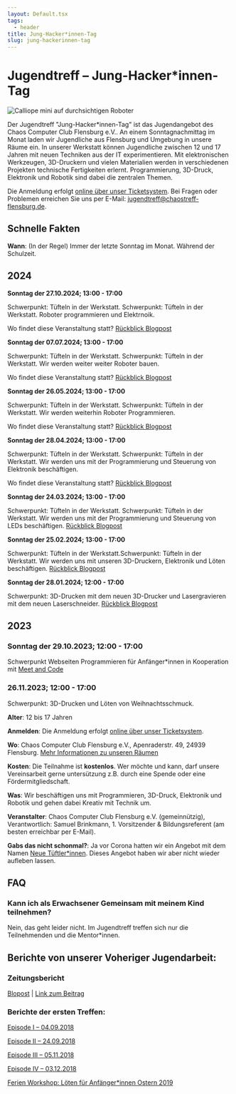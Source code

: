 ```yaml
---
layout: Default.tsx
tags:
  - header
title: Jung-Hacker*innen-Tag
slug: jung-hackerinnen-tag
---
```


# Jugendtreff – Jung-Hacker*innen-Tag


![Calliope mini auf durchsichtigen Roboter](/./media/calliope-mini-auf-roboter.jpg)

Der Jugendtreff "Jung-Hacker*innen-Tag" ist das Jugendangebot des Chaos Computer Club Flensburg e.V.. An einem Sonntagnachmittag im Monat laden wir Jugendliche aus Flensburg und Umgebung in unsere Räume ein.
In unserer Werkstatt können Jugendliche zwischen 12 und 17 Jahren mit neuen Techniken aus der IT experimentieren. Mit elektronischen Werkzeugen, 3D-Druckern und vielen Materialien werden in verschiedenen Projekten technische Fertigkeiten erlernt. Programmierung, 3D-Druck, Elektronik und Robotik sind dabei die zentralen Themen.

Die Anmeldung erfolgt [online über unser Ticketsystem](https://tickets.chaostreff-flensburg.de/hoth/jht/). Bei Fragen oder Problemen erreichen Sie uns per E-Mail: 
jugendtreff@chaostreff-flensburg.de.

## Schnelle Fakten

**Wann**: (In der Regel) Immer der letzte Sonntag im Monat. Während der Schulzeit.

## 2024


**Sonntag der 27.10.2024; 13:00 - 17:00**

Schwerpunkt: Tüfteln in der Werkstatt. Schwerpunkt: Tüfteln in der Werkstatt. Roboter programmieren und Elektrnoik.

Wo findet diese Veranstaltung statt? [Rückblick Blogpost](/blog/2024/rueckblick-10-jung-hackerinnen-tag-2024/)

**Sonntag der 07.07.2024; 13:00 - 17:00**

Schwerpunkt: Tüfteln in der Werkstatt. Schwerpunkt: Tüfteln in der Werkstatt. Wir werden weiter weiter Roboter bauen.

Wo findet diese Veranstaltung statt? [Rückblick Blogpost](/blog/2024/rueckblick-6-jung-hackerinnen-tag-2024/)

**Sonntag der 26.05.2024; 13:00 - 17:00**

Schwerpunkt: Tüfteln in der Werkstatt. Schwerpunkt: Tüfteln in der Werkstatt. Wir werden weiterhin Roboter Programmieren.

Wo findet diese Veranstaltung statt? [Rückblick Blogpost](/blog/2024/rueckblick-5-jung-hackerinnen-tag-2024/)


**Sonntag der 28.04.2024; 13:00 - 17:00**

Schwerpunkt: Tüfteln in der Werkstatt. Schwerpunkt: Tüfteln in der Werkstatt. Wir werden uns mit der Programmierung und Steuerung von Elektronik beschäftigen.

Wo findet diese Veranstaltung statt? [Rückblick Blogpost](/blog/2024/rueckblick-4-jung-hackerinnen-tag-2024/)

**Sonntag der 24.03.2024; 13:00 - 17:00**

Schwerpunkt: Tüfteln in der Werkstatt. Schwerpunkt: Tüfteln in der Werkstatt. Wir werden uns mit der Programmierung und Steuerung von LEDs beschäftigen. [Rückblick Blogpost](/blog/2024/rueckblick-3-jung-hackerinnen-tag-2024/)

**Sonntag der 25.02.2024; 13:00 - 17:00**

Schwerpunkt: Tüfteln in der Werkstatt.Schwerpunkt: Tüfteln in der Werkstatt. Wir werden uns mit unseren 3D-Druckern, Elektronik und Löten beschäftigen. [Rückblick Blogpost](/blog/2024/rueckblick-2-jung-hackerinnen-tag-2024/)

**Sonntag der 28.01.2024; 12:00 - 17:00**

Schwerpunkt: 3D-Drucken mit dem neuen 3D-Drucker und Lasergravieren mit dem neuen Laserschneider. [Rückblick Blogpost](/blog/2024/rueckblick-1-jung-hackerinnen-tag-2024/)

## 2023

### Sonntag der 29.10.2023; 12:00 - 17:00
Schwerpunkt Webseiten Programmieren für Anfänger*innen in Kooperation mit [Meet and Code](https://meet-and-code.org/de/de/event-show/10592)

### 26.11.2023; 12:00 - 17:00
Schwerpunkt: 3D-Drucken und Löten von Weihnachtsschmuck.

**Alter**: 12 bis 17 Jahren

**Anmelden**: Die Anmeldung erfolgt [online über unser Ticketsystem](https://tickets.chaostreff-flensburg.de/hoth/jht/).

**Wo**: Chaos Computer Club Flensburg e.V., Apenraderstr. 49, 24939 Flensburg. [Mehr Informationen zu unseren Räumen](/mitmachen/openSpace/)

**Kosten**: Die Teilnahme ist **kostenlos**. Wer möchte und kann, darf unsere Vereinsarbeit gerne untersützung z.B. durch eine Spende oder eine Fördermitgliedschaft.

**Was**: Wir beschäftigen uns mit Programmieren, 3D-Druck, Elektronik und Robotik und gehen dabei Kreativ mit Technik um.

**Veranstalter**: Chaos Computer Club Flensburg e.V. (gemeinnützig), Verantwortlich:
Samuel Brinkmann, 1. Vorsitzender & Bildungsreferent (am besten erreichbar per
E-Mail).

**Gabs das nicht schonmal?**: Ja vor Corona hatten wir ein Angebot mit dem Namen [Neue Tüftler*innen](/jugendtreff-neue-tueftler/jugendtreff-neue-tueftler/). Dieses Angebot haben wir aber nicht wieder aufleben lassen. 

## FAQ

### Kann ich als Erwachsener Gemeinsam mit meinem Kind teilnehmen?
Nein, das geht leider nicht. Im Jugendtreff treffen sich nur die Teilnehmenden und die Mentor*innen. 

## Berichte von unserer Voheriger Jugendarbeit:
### Zeitungsbericht

[Blopost](/blog/2018/bericht-der-flensborg-avis/) |
[Link zum Beitrag](https://www.fla.de/wp/dailys/softwareprogrammoerer-laerer-boern-at-lave-robotter/)

### Berichte der ersten Treffen:

[Episode I – 04.09.2018](/blog/2018/episode-1-des-jugendtreffs-neue-tueftler/)

[Episode II – 24.09.2018](/blog/2018/episode-ii-des-jugendtreffs-neue-tueftler/)

[Episode III – 05.11.2018](/blog/2018/episode-iii-der-neuen-tueftler-vom-05-11-2018/)

[Episode IV – 03.12.2018](/blog/2018/episode-iv-der-neuen-tueftler-vom-03-12-2018/)

[Ferien Workshop: Löten für Anfänger*innen Ostern 2019](https://chaostreff-flensburg.de/2019/ferien-workshop-loeten-fuer-anfaengerinnen/)

